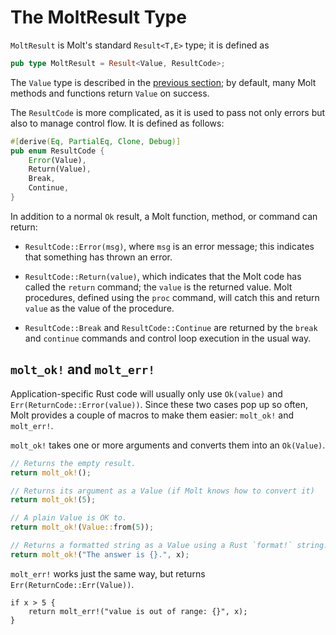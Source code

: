 # The MoltResult Type

`MoltResult` is Molt's standard `Result<T,E>` type; it is defined as

```rust
pub type MoltResult = Result<Value, ResultCode>;
```

The `Value` type is described in the [previous section](./molt_value.md); by default, many
Molt methods and functions return `Value` on success.

The `ResultCode` is more complicated, as it is used to pass not only errors but also
to manage control flow.  It is defined as follows:

```rust
#[derive(Eq, PartialEq, Clone, Debug)]
pub enum ResultCode {
    Error(Value),
    Return(Value),
    Break,
    Continue,
}
```

In addition to a normal `Ok` result, a Molt function, method, or command can return:

* `ResultCode::Error(msg)`, where `msg` is an error message; this indicates that
   something has thrown an error.

* `ResultCode::Return(value)`, which indicates that the Molt code has called the
  `return` command; the `value` is the returned value.  Molt procedures, defined using
  the `proc` command, will catch this and return `value` as the value of the procedure.

* `ResultCode::Break` and `ResultCode::Continue` are returned by the `break` and
  `continue` commands and control loop execution in the usual way.

## `molt_ok!` and `molt_err!`

Application-specific Rust code will usually only use `Ok(value)` and
`Err(ReturnCode::Error(value))`. Since these two cases pop up so often,
Molt provides a couple of macros to make them easier: `molt_ok!` and `molt_err!`.  

`molt_ok!` takes one or more arguments and converts them into an `Ok(Value)`.

```rust
// Returns the empty result.
return molt_ok!();

// Returns its argument as a Value (if Molt knows how to convert it)
return molt_ok!(5);

// A plain Value is OK to.
return molt_ok!(Value::from(5));

// Returns a formatted string as a Value using a Rust `format!` string.
return molt_ok!("The answer is {}.", x);
```

`molt_err!` works just the same way, but returns `Err(ReturnCode::Err(Value))`.

```
if x > 5 {
    return molt_err!("value is out of range: {}", x);
}
```
